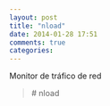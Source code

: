 ```yaml
---
layout: post
title: "nload"
date: 2014-01-28 17:51
comments: true
categories: 
---
```

Monitor de tráfico de red

>\# nload	

